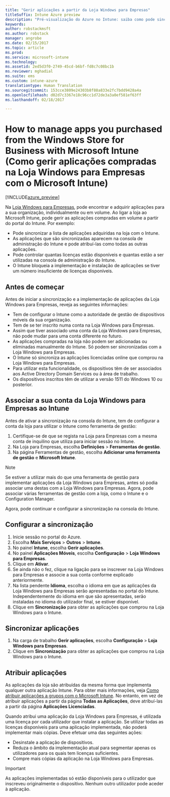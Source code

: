 ```yaml
---
title: "Gerir aplicações a partir da Loja Windows para Empresas"
titleSuffix: Intune Azure preview
description: "Pré-visualização do Azure no Intune: saiba como pode sincronizar aplicações no Intune a partir da Loja Windows para Empresas e, em seguida, atribuir e controlá-las."
keywords: 
author: robstackmsft
ms.author: robstack
manager: angrobe
ms.date: 02/15/2017
ms.topic: article
ms.prod: 
ms.service: microsoft-intune
ms.technology: 
ms.assetid: 2ed5d3f0-2749-45cd-b6bf-fd8c7c08bc1b
ms.reviewer: mghadial
ms.suite: ems
ms.custom: intune-azure
translationtype: Human Translation
ms.sourcegitcommit: 153cce3809e24303b8f88a833e2fc7bdd9428a4a
ms.openlocfilehash: d02d7c3367e18c96cc1d72de3a3a0ef581ef63ff
ms.lasthandoff: 02/18/2017

---
```


# <a name="how-to-manage-apps-you-purchased-from-the-windows-store-for-business-with-microsoft-intune"></a>How to manage apps you purchased from the Windows Store for Business with Microsoft Intune (Como gerir aplicações compradas na Loja Windows para Empresas com o Microsoft Intune)

[!INCLUDE[azure_preview](../includes/azure_preview.md)]


Na [Loja Windows para Empresas](https://www.microsoft.com/business-store), pode encontrar e adquirir aplicações para a sua organização, individualmente ou em volume. Ao ligar a loja ao Microsoft Intune, pode gerir as aplicações compradas em volume a partir do portal do Intune. Por exemplo:
* Pode sincronizar a lista de aplicações adquiridas na loja com o Intune.
* As aplicações que são sincronizadas aparecem na consola de administração do Intune e pode atribuí-las como todas as outras aplicações.
* Pode controlar quantas licenças estão disponíveis e quantas estão a ser utilizadas na consola de administração do Intune.
* O Intune bloqueia a implementação e instalação de aplicações se tiver um número insuficiente de licenças disponíveis.

## <a name="before-you-start"></a>Antes de começar
Antes de iniciar a sincronização e a implementação de aplicações da Loja Windows para Empresas, reveja as seguintes informações:
* Tem de configurar o Intune como a autoridade de gestão de dispositivos móveis da sua organização.
* Tem de se ter inscrito numa conta na Loja Windows para Empresas.
* Assim que tiver associado uma conta da Loja Windows para Empresas, não pode mudar para uma conta diferente no futuro.
* As aplicações compradas na loja não podem ser adicionadas ou eliminadas manualmente do Intune. Só podem ser sincronizadas com a Loja Windows para Empresas.
* O Intune só sincroniza as aplicações licenciadas online que comprou na Loja Windows para Empresas.
* Para utilizar esta funcionalidade, os dispositivos têm de ser associados aos Active Directory Domain Services ou à área de trabalho.
* Os dispositivos inscritos têm de utilizar a versão 1511 do Windows 10 ou posterior.

## <a name="associate-your-windows-store-for-business-account-with-intune"></a>Associar a sua conta da Loja Windows para Empresas ao Intune
Antes de ativar a sincronização na consola do Intune, tem de configurar a conta da loja para utilizar o Intune como ferramenta de gestão:
1. Certifique-se de que se regista na Loja para Empresas com a mesma conta de inquilino que utiliza para iniciar sessão no Intune.
2. Na Loja para Empresas, escolha **Definições** > **Ferramentas de gestão**.
3. Na página Ferramentas de gestão, escolha **Adicionar uma ferramenta de gestão** e **Microsoft Intune**.

> [!NOTE]
> Se estiver a utilizar mais do que uma ferramenta de gestão para implementar aplicações da Loja Windows para Empresas, antes só podia associar uma destas com a Loja Windows para Empresas. Agora, pode associar várias ferramentas de gestão com a loja, como o Intune e o Configuration Manager.

Agora, pode continuar e configurar a sincronização na consola do Intune.

## <a name="configure-synchronization"></a>Configurar a sincronização

1. Inicie sessão no portal do Azure.
2. Escolha **Mais Serviços** > **Outros** > **Intune**.
3. No painel **Intune**, escolha **Gerir aplicações**.
1. No painel **Aplicações Móveis**, escolha **Configuração** > **Loja Windows para Empresas**.
2. Clique em **Ativar**.
3. Se ainda não o fez, clique na ligação para se inscrever na Loja Windows para Empresas e associe a sua conta conforme explicado anteriormente.
5. Na lista pendente **Idioma**, escolha o idioma em que as aplicações da Loja Windows para Empresas serão apresentadas no portal do Intune. Independentemente do idioma em que são apresentadas, serão instaladas no idioma do utilizador final, se estiver disponível.
6. Clique em **Sincronização** para obter as aplicações que comprou na Loja Windows para o Intune.

## <a name="synchronize-apps"></a>Sincronizar aplicações

1. Na carga de trabalho **Gerir aplicações**, escolha **Configuração** > **Loja Windows para Empresas**.
2. Clique em **Sincronização** para obter as aplicações que comprou na Loja Windows para o Intune.

## <a name="assign-apps"></a>Atribuir aplicações

As aplicações da loja são atribuídas da mesma forma que implementa qualquer outra aplicação Intune. Para obter mais informações, veja [Como atribuir aplicações a grupos com o Microsoft Intune](deploy-apps.md). No entanto, em vez de atribuir aplicações a partir da página **Todas as Aplicações**, deve atribuí-las a partir da página **Aplicações Licenciadas**.

Quando atribui uma aplicação da Loja Windows para Empresas, é utilizada uma licença por cada utilizador que instalar a aplicação. Se utilizar todas as licenças disponíveis para uma aplicação implementada, não poderá implementar mais cópias. Deve efetuar uma das seguintes ações:
* Desinstale a aplicação de dispositivos.
* Reduza o âmbito da implementação atual para segmentar apenas os utilizadores para os quais tem licenças suficientes.
* Compre mais cópias da aplicação na Loja Windows para Empresas.

> [!Important]
> As aplicações implementadas só estão disponíveis para o utilizador que inscreveu originalmente o dispositivo. Nenhum outro utilizador pode aceder à aplicação.


